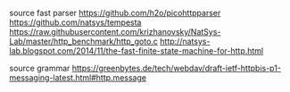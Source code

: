 
source fast parser
  https://github.com/h2o/picohttpparser
  https://github.com/natsys/tempesta
  https://raw.githubusercontent.com/krizhanovsky/NatSys-Lab/master/http_benchmark/http_goto.c
  http://natsys-lab.blogspot.com/2014/11/the-fast-finite-state-machine-for-http.html

source grammar
  https://greenbytes.de/tech/webdav/draft-ietf-httpbis-p1-messaging-latest.html#http.message

